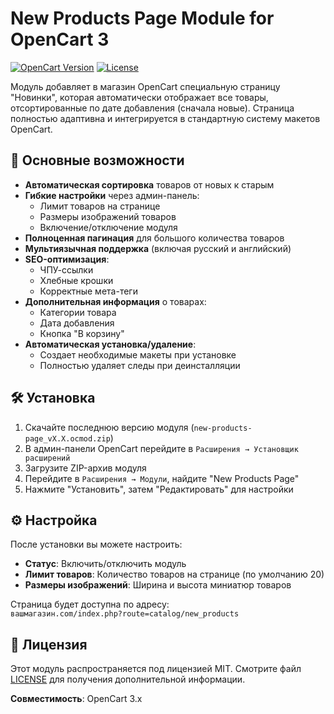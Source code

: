 # New Products Page Module for OpenCart 3

[![OpenCart Version](https://img.shields.io/badge/OpenCart-3.x-blue.svg)](https://www.opencart.com/)
[![License](https://img.shields.io/badge/license-MIT-green.svg)](https://opensource.org/licenses/MIT)

Модуль добавляет в магазин OpenCart специальную страницу "Новинки", которая автоматически отображает все товары, отсортированные по дате добавления (сначала новые). Страница полностью адаптивна и интегрируется в стандартную систему макетов OpenCart.

## 📌 Основные возможности

- **Автоматическая сортировка** товаров от новых к старым
- **Гибкие настройки** через админ-панель:
  - Лимит товаров на странице
  - Размеры изображений товаров
  - Включение/отключение модуля
- **Полноценная пагинация** для большого количества товаров
- **Мультиязычная поддержка** (включая русский и английский)
- **SEO-оптимизация**:
  - ЧПУ-ссылки
  - Хлебные крошки
  - Корректные мета-теги
- **Дополнительная информация** о товарах:
  - Категории товара
  - Дата добавления
  - Кнопка "В корзину"
- **Автоматическая установка/удаление**:
  - Создает необходимые макеты при установке
  - Полностью удаляет следы при деинсталляции

## 🛠 Установка

1. Скачайте последнюю версию модуля (`new-products-page_vX.X.ocmod.zip`)
2. В админ-панели OpenCart перейдите в `Расширения → Установщик расширений`
3. Загрузите ZIP-архив модуля
4. Перейдите в `Расширения → Модули`, найдите "New Products Page"
5. Нажмите "Установить", затем "Редактировать" для настройки

## ⚙️ Настройка

После установки вы можете настроить:

- **Статус**: Включить/отключить модуль
- **Лимит товаров**: Количество товаров на странице (по умолчанию 20)
- **Размеры изображений**: Ширина и высота миниатюр товаров

Страница будет доступна по адресу:  
`вашмагазин.com/index.php?route=catalog/new_products`

## 📜 Лицензия

Этот модуль распространяется под лицензией MIT. Смотрите файл [LICENSE](LICENSE) для получения дополнительной информации.

**Совместимость**: OpenCart 3.x
